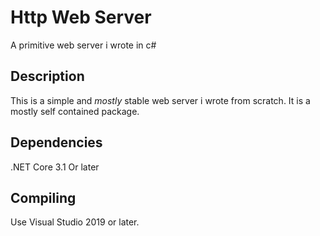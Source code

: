 # Http Web Server
A primitive web server i wrote in c#

## Description
This is a simple and *mostly* stable web server i wrote from scratch.
It is a mostly self contained package.

## Dependencies
.NET Core 3.1 Or later

## Compiling
Use Visual Studio 2019 or later.

